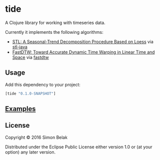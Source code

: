 # tide

A Clojure library for working with timeseries data.

Currently it implements the following algorithms:

* [STL: A Seasonal-Trend Decomposition Procedure Based on Loess](http://www.wessa.net/download/stl.pdf) via [stl-java](https://github.com/brandtg/stl-java)
* [FastDTW: Toward Accurate Dynamic Time Warping in Linear Time and Space](http://cs.fit.edu/~pkc/papers/tdm04.pdf) via [fastdtw](https://github.com/davidmoten/fastdtw)

## Usage

Add this dependency to your project:

```clj
[tide "0.1.0-SNAPSHOT"]
```

## [Examples](http://viewer.gorilla-repl.org/view.html?source=github&user=sbelak&repo=tide&path=examples/examples.cljw)


## License

Copyright © 2016 Simon Belak

Distributed under the Eclipse Public License either version 1.0 or (at
your option) any later version.
